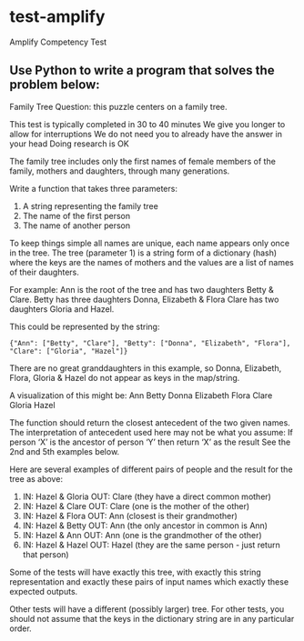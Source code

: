# test-amplify
Amplify Competency Test

## Use Python to write a program that solves the problem below:

Family Tree Question: this puzzle centers on a family tree.

This test is typically completed in 30 to 40 minutes
We give you longer to allow for interruptions
We do not need you to already have the answer in your head
Doing research is OK

The family tree includes only the first names of female members of the
family, mothers and daughters, through many generations.

Write a function that takes three parameters:

   1. A string representing the family tree
   2. The name of the first person
   3. The name of another person

To keep things simple all names are unique, each name appears only
once in the tree. The tree (parameter 1) is a string form of a
dictionary (hash) where the keys are the names of mothers and the
values are a list of names of their daughters.

For example:
Ann is the root of the tree and has two daughters Betty & Clare.
Betty has three daughters Donna, Elizabeth & Flora
Clare has two daughters Gloria and Hazel.

This could be represented by the string:

    {"Ann": ["Betty", "Clare"], "Betty": ["Donna", "Elizabeth", "Flora"], "Clare": ["Gloria", "Hazel"]}

There are no great granddaughters in this example, so Donna, Elizabeth, Flora, Gloria & Hazel do not appear as keys in the map/string.

A visualization of this might be:
    Ann
       Betty
           Donna
           Elizabeth
           Flora
       Clare
           Gloria
           Hazel

The function should return the closest antecedent of the two given names.
The interpretation of antecedent used here may not be what you assume:
If person ‘X’ is the ancestor of person ‘Y’ then return ‘X’ as the result
See the 2nd and 5th examples below.

Here are several examples of different pairs of people and the result for the tree as above:
   1. IN: Hazel & Gloria             OUT: Clare             (they have a direct common mother)
   2. IN: Hazel & Clare              OUT: Clare             (one is the mother of the other)
   3. IN: Hazel & Flora              OUT: Ann                (closest is their grandmother)
   4. IN: Hazel & Betty              OUT: Ann                (the only ancestor in common is Ann)
   5. IN: Hazel & Ann                OUT: Ann                (one is the grandmother of the other)
   6. IN: Hazel & Hazel             OUT: Hazel              (they are the same person - just return that person)


Some of the tests will have exactly this tree, with exactly this
string representation and exactly these pairs of input names which
exactly these expected outputs.

Other tests will have a different (possibly larger) tree.
For other tests, you should not assume that the keys in the dictionary
string are in any particular order.
